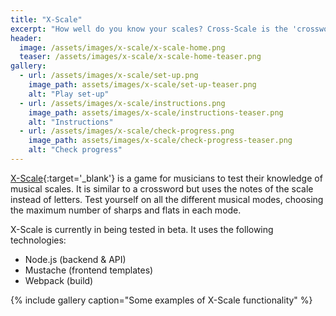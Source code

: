 ```yaml
---
title: "X-Scale"
excerpt: "How well do you know your scales? Cross-Scale is the 'crossword' for musical scales"
header:
  image: /assets/images/x-scale/x-scale-home.png
  teaser: /assets/images/x-scale/x-scale-home-teaser.png
gallery:
  - url: /assets/images/x-scale/set-up.png
    image_path: assets/images/x-scale/set-up-teaser.png
    alt: "Play set-up"
  - url: /assets/images/x-scale/instructions.png
    image_path: assets/images/x-scale/instructions-teaser.png
    alt: "Instructions"
  - url: /assets/images/x-scale/check-progress.png
    image_path: assets/images/x-scale/check-progress-teaser.png
    alt: "Check progress"
---
```


[X-Scale](https://x-scale.dogfishmusic.co.uk){:target='_blank'} is a game for musicians to test their knowledge of musical scales.  It is similar to a crossword but uses the notes of the scale instead of letters.  Test yourself on all the different musical modes, choosing the maximum number of sharps and flats in each mode.

X-Scale is currently in being tested in beta. It uses the following technologies:

 - Node.js (backend & API)
 - Mustache (frontend templates)
 - Webpack (build)

{% include gallery caption="Some examples of X-Scale functionality" %}

